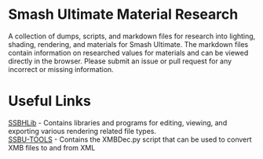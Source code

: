 # Smash Ultimate Material Research
A collection of dumps, scripts, and markdown files for research into lighting, shading, rendering, and materials for Smash Ultimate.
The markdown files contain information on researched values for materials and can be viewed directly
in the browser. Please submit an issue or pull request for any incorrect or missing information.

# Useful Links
[SSBHLib](https://github.com/Ploaj/SSBHLib) - Contains libraries and programs for editing, viewing, and exporting various rendering related file types.  
[SSBU-TOOLS](https://github.com/Sammi-Husky/SSBU-TOOLS) - Contains the XMBDec.py script that can be used to convert XMB files to and from XML
